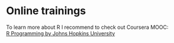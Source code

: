 # Online trainings



To learn more about R I recommend to check out Coursera MOOC:   
[R Programming by
Johns Hopkins University](https://www.coursera.org/learn/r-programming)



